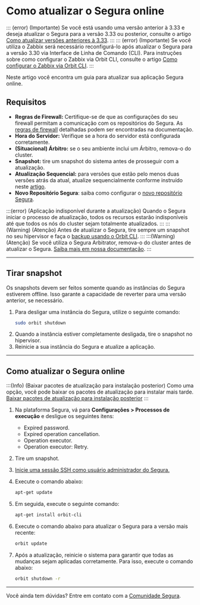 # Como atualizar o Segura online

::: (error) (Importante)
Se você está usando uma versão anterior à 3.33 e deseja atualizar o Segura para a versão 3.33 ou posterior, consulte o artigo [Como atualizar versões anteriores à 3.33](/v4/docs/pt/how-to-update-Segura-in-stages).
:::
::: (error) (Importante)
Se você utiliza o Zabbix será necessário reconfigurá-lo após atualizar o Segura para a versão 3.30 via Interface de Linha de Comando (CLI). Para instruções sobre como configurar o Zabbix via Orbit CLI, consulte o artigo [Como configurar o Zabbix via Orbit CLI](/v4/docs/pt/orbit-cli-how-to-configure-zabbix-via-orbit-cli).
:::

Neste artigo você encontra um guia para atualizar sua aplicação Segura online.

## Requisitos

* **Regras de Firewall:** Certifique-se de que as configurações do seu firewall permitam a comunicação com os repositórios do Segura. As [regras de firewall](/v4/docs/pt/installation-firewall-rules) detalhadas podem ser encontradas na documentação.
* **Hora do Servidor:** Verifique se a hora do servidor está configurada corretamente.
* **(Situacional) Árbitro:** se o seu ambiente inclui um Árbitro, remova-o do cluster.
* **Snapshot:** tire um snapshot do sistema antes de prosseguir com a atualização.
* **Atualização Sequencial:** para versões que estão pelo menos duas versões atrás da atual, atualize sequencialmente conforme instruído neste [artigo](/v4/docs/pt/how-to-update-Segura-in-stages).
* **Novo Repositório Segura**: saiba como configurar o [novo repositório Segura](/v4/docs/pt/installation-how-to-change-Segura-to-use-the-new-repository).

:::(error) (Aplicação indisponível durante a atualização)
Quando o Segura iniciar o processo de atualização, todos os recursos estarão indisponíveis até que todos os nós do cluster sejam totalmente atualizados.
:::
:::(Warning) (Atenção)
Antes de atualizar o Segura, tire sempre um snapshot no seu hipervisor e faça o [backup usando o Orbit CLI](/v4/docs/pt/orbit-cli-how-to-configure-backup).
:::
:::(Warning) (Atenção)
Se você utiliza o Segura Arbitrator, remova-o do cluster antes de atualizar o Segura. [Saiba mais em nossa documentação](/v4/docs/pt/arbitrator-remove-arbitrator).
:::

* * *

## Tirar snapshot

Os snapshots devem ser feitos somente quando as instâncias do Segura estiverem offline. Isso garante a capacidade de reverter para uma versão anterior, se necessário.

1. Para desligar uma instância do Segura, utilize o seguinte comando:
    ```bash
    sudo orbit shutdown
    ```
2. Quando a instância estiver completamente desligada, tire o snapshot no hipervisor.  
3. Reinicie a sua instância do Segura e atualize a aplicação.

* * *

## Como atualizar o Segura online

:::(Info) (Baixar pacotes de atualização para instalação posterior)
Como uma opção, você pode baixar os pacotes de atualização para instalar mais tarde. [Baixar pacotes de atualização para instalação posterior](/v4/docs/pt/orbit-cli-how-to-update-the-platform#download-update-packages-to-install-later)
:::

1. Na plataforma Segura, vá para **Configurações > Processos de execução** e desligue os seguintes itens:
    * Expired password.
    * Expired operation cancellation. 
    * Operation executor.
    * Operation executor: Retry.

2. Tire um snapshot.
3. [Inicie uma sessão SSH como usuário administrador do Segura.](/v4/docs/pt/administration-ssh-access)

4. Execute o comando abaixo:
    ```bash
    apt-get update
    ```
5. Em seguida, execute o seguinte comando:
    ```bash
    apt-get install orbit-cli
    ```
6. Execute o comando abaixo para atualizar o Segura para a versão mais recente:
    ```bash
    orbit update
    ```
7. Após a atualização, reinicie o sistema para garantir que todas as mudanças sejam aplicadas corretamente. Para isso, execute o comando abaixo:
    ```bash
    orbit shutdown -r
    ```


* * *

Você ainda tem dúvidas? Entre em contato com a [Comunidade Segura](https://community.Segura.io/).
